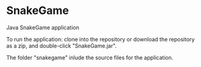 # SnakeGame
Java SnakeGame application

To run the application: clone into the repository or download the repository as a zip, and double-click "SnakeGame.jar".

The folder "snakegame" inlude the source files for the application.

